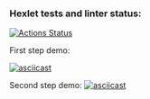 ### Hexlet tests and linter status:
[![Actions Status](https://github.com/MityaDementiy/frontend-testing-react-project-lvl1/workflows/hexlet-check/badge.svg)](https://github.com/MityaDementiy/frontend-testing-react-project-lvl1/actions)

First step demo:

[![asciicast](https://asciinema.org/a/hG0GPyHBK4wEwvEbQ7cybAtRy.svg)](https://asciinema.org/a/hG0GPyHBK4wEwvEbQ7cybAtRy)

Second step demo: 
[![asciicast](https://asciinema.org/a/WyygOSuJV8ZrwCXyinULXogku.svg)](https://asciinema.org/a/WyygOSuJV8ZrwCXyinULXogku)